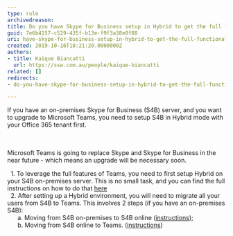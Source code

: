 ```yaml
---
type: rule
archivedreason: 
title: Do you have Skype for Business setup in Hybrid to get the full functionality out of Teams?
guid: 7e6b4157-c529-435f-b13e-f9f3a38e0f88
uri: have-skype-for-business-setup-in-hybrid-to-get-the-full-functionality-out-of-teams
created: 2019-10-16T18:21:20.0000000Z
authors:
- title: Kaique Biancatti
  url: https://ssw.com.au/people/kaique-biancatti
related: []
redirects:
- do-you-have-skype-for-business-setup-in-hybrid-to-get-the-full-functionality-out-of-teams

---
```



If you have an on-premises Skype for Business (S4B) server, and you want to upgrade to Microsoft Teams, you need to setup S4B in Hybrid mode with your Office 365 tenant first.<br>
<br><excerpt class='endintro'></excerpt><br>
<p>Microsoft Teams is going to replace Skype and Skype for Business in the near future - which means an upgrade will be necessary soon.</p><p>&#160; 1. To leverage the full features of Teams, you need to first setup Hybrid on your S4B on-premises server. This is no small task, and you can find the full instructions on how to do that <a href="https&#58;//docs.microsoft.com/en-us/SkypeForBusiness/hybrid/plan-hybrid-connectivity?toc=/SkypeForBusiness/sfbhybridtoc/toc.json">here</a><br>&#160; 2. After setting up a Hybrid environment, you will need to migrate all your users from S4B to Teams. This involves 2 steps (if you have an on-premises S4B)&#58;<br>&#160;&#160;&#160; &#160; a. Moving from S4B on-premises to S4B online (<a href="https&#58;//docs.microsoft.com/en-us/SkypeForBusiness/hybrid/move-users-between-on-premises-and-cloud">instructions</a>);<br>&#160;&#160;&#160;&#160;&#160; b. Moving from S4B online to Teams. (<a href="https&#58;//docs.microsoft.com/en-us/SkypeForBusiness/hybrid/move-users-from-on-premises-to-teams">instructions</a>)<br></p>


